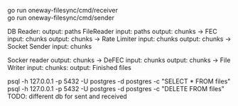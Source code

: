 go run oneway-filesync/cmd/receiver \
go run oneway-filesync/cmd/sender



DB Reader:
    output: paths
FileReader
    input: paths
    output: chunks
 ->
FEC
    input: chunks
    output: chunks
 ->
Rate Limiter
    input: chunks
    output: chunks
 ->
Socket Sender
    input: chunks


Socker reader
    output: chunks
 ->
DeFEC
    input: chunks
    output: chunks
 ->
File Writer
    input: chunks:
    output: Finished files


psql -h 127.0.0.1 -p 5432 -U postgres -d postgres -c "SELECT * FROM files"
psql -h 127.0.0.1 -p 5432 -U postgres -d postgres -c "DELETE FROM files"
TODO: different db for sent and received
